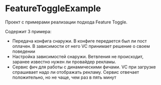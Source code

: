 # FeatureToggleExample

Проект с примерами реализации подхода Feature Toggle.

Содержит 3 примера:
- Передача конфига снаружи. В конфиге передается был ли пост оплачен. В зависимости от него VC принимает решение о своем поведении
- Настройка зависимостей снаружи. Ветвления не происходит, заранее известно нужен ли провайдер рекламы.
- Сервис фич для работы с динамическими фичами. VC при загрузке спрашивает надо ли отображать рекламу. Сервис отвечает положительно, но не чаще, чем раз в пять минут

